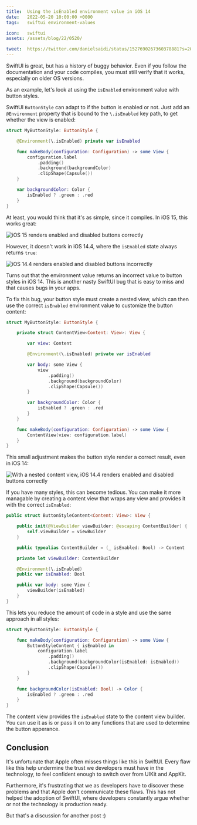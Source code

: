 ```yaml
---
title:  Using the isEnabled environment value in iOS 14
date:   2022-05-20 10:00:00 +0000
tags:   swiftui environment-values

icon:   swiftui
assets: /assets/blog/22/0520/

tweet:  https://twitter.com/danielsaidi/status/1527690267360378881?s=20&t=PiJnnQfR8Ta3V-NP2TU-sQ
---
```


SwiftUI is great, but has a history of buggy behavior. Even if you follow the documentation and your code compiles, you must still verify that it works, especially on older OS versions. 

As an example, let's look at using the `isEnabled` environment value with button styles.

SwiftUI `ButtonStyle` can adapt to if the button is enabled or not. Just add an `@Environment` property that is bound to the `\.isEnabled` key path, to get whether the view is enabled:

```swift
struct MyButtonStyle: ButtonStyle {

    @Environment(\.isEnabled) private var isEnabled

    func makeBody(configuration: Configuration) -> some View {
        configuration.label
            .padding()
            .background(backgroundColor)
            .clipShape(Capsule())
    }

    var backgroundColor: Color {
        isEnabled ? .green : .red
    }
}
```

At least, you would think that it's as simple, since it compiles. In iOS 15, this works great:

![iOS 15 renders enabled and disabled buttons correctly]({{page.assets}}ios15.png)

However, it doesn't work in iOS 14.4, where the `isEnabled` state always returns `true`:

![iOS 14.4 renders enabled and disabled buttons incorrectly]({{page.assets}}ios14-4.png)

Turns out that the environment value returns an incorrect value to button styles in iOS 14. This is another nasty SwiftUI bug that is easy to miss and that causes bugs in your apps.

To fix this bug, your button style must create a nested view, which can then use the correct `isEnabled` environment value to customize the button content:

```swift
struct MyButtonStyle: ButtonStyle {

    private struct ContentView<Content: View>: View {

        var view: Content

        @Environment(\.isEnabled) private var isEnabled

        var body: some View {
            view
                .padding()
                .background(backgroundColor)
                .clipShape(Capsule())
        }

        var backgroundColor: Color {
            isEnabled ? .green : .red
        }
    }

    func makeBody(configuration: Configuration) -> some View {
        ContentView(view: configuration.label)
    }
}
```

This small adjustment makes the button style render a correct result, even in iOS 14:

![With a nested content view, iOS 14.4 renders enabled and disabled buttons correctly]({{page.assets}}ios14-4-2.png)

If you have many styles, this can become tedious. You can make it more managable by creating a content view that wraps any view and provides it with the correct `isEnabled`:

```swift
public struct ButtonStyleContent<Content: View>: View {

    public init(@ViewBuilder viewBuilder: @escaping ContentBuilder) {
        self.viewBuilder = viewBuilder
    }

    public typealias ContentBuilder = (_ isEnabled: Bool) -> Content

    private let viewBuilder: ContentBuilder

    @Environment(\.isEnabled)
    public var isEnabled: Bool

    public var body: some View {
        viewBuilder(isEnabled)
    }
}
```

This lets you reduce the amount of code in a style and use the same approach in all styles:


```swift
struct MyButtonStyle: ButtonStyle {

    func makeBody(configuration: Configuration) -> some View {
        ButtonStyleContent { isEnabled in
            configuration.label
                .padding()
                .background(backgroundColor(isEnabled: isEnabled))
                .clipShape(Capsule())
        }
    }

    func backgroundColor(isEnabled: Bool) -> Color {
        isEnabled ? .green : .red
    }
}
```

The content view provides the `isEnabled` state to the content view builder. You can use it as is or pass it on to any functions that are used to determine the button apperance.


## Conclusion

It's unfortunate that Apple often misses things like this in SwiftUI. Every flaw like this help undermine the trust we developers must have in the technology, to feel confident enough to switch over from UIKit and AppKit.

Furthermore, it's frustrating that we as developers have to discover these problems and that Apple don't communicate these flaws. This has not helped the adoption of SwiftUI, where developers constantly argue whether or not the technology is production ready.

But that's a discussion for another post :)